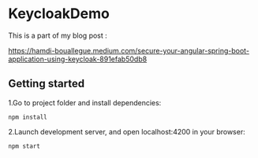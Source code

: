 # KeycloakDemo

This is a part of my blog post :

https://hamdi-bouallegue.medium.com/secure-your-angular-spring-boot-application-using-keycloak-891efab50db8

## Getting started

1.Go to project folder and install dependencies:

 ```
 npm install
 ```

2.Launch development server, and open localhost:4200 in your browser:

 ```
 npm start
 ```
